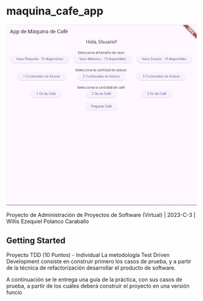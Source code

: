 # maquina_cafe_app

![Descripción de la imagen](https://raw.githubusercontent.com/codestiven/Makina-de-cafe/main/Captura%20de%20pantalla%202025-01-23%20162122.png)


Proyecto de Administración de Proyectos de Software (Virtual) | 2023-C-3 | Willis Ezequiel Polanco Caraballo

## Getting Started

Proyecto TDD (10 Puntos) - Individual
La metodología Test Driven Development consiste en construir primero los casos de prueba, y a partir de la técnica de refactorización desarrollar el producto de software.

A continuación se le entrega una guía de la práctica, con sus casos de prueba, a partir de los cuáles deberá construir el proyecto en una versión funcio
